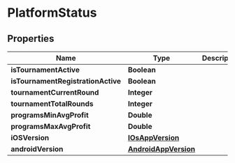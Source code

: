 
# PlatformStatus

## Properties
Name | Type | Description | Notes
------------ | ------------- | ------------- | -------------
**isTournamentActive** | **Boolean** |  |  [optional]
**isTournamentRegistrationActive** | **Boolean** |  |  [optional]
**tournamentCurrentRound** | **Integer** |  |  [optional]
**tournamentTotalRounds** | **Integer** |  |  [optional]
**programsMinAvgProfit** | **Double** |  |  [optional]
**programsMaxAvgProfit** | **Double** |  |  [optional]
**iOSVersion** | [**IOsAppVersion**](IOsAppVersion.md) |  |  [optional]
**androidVersion** | [**AndroidAppVersion**](AndroidAppVersion.md) |  |  [optional]



